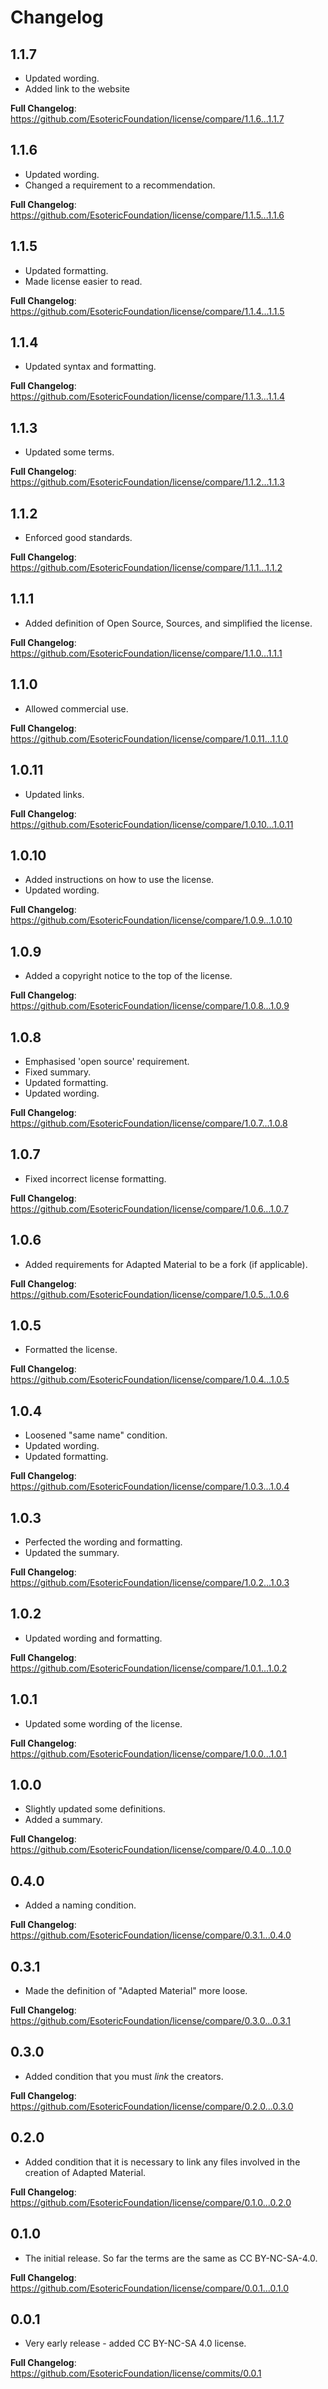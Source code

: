 # Changelog

## 1.1.7

- Updated wording.
- Added link to the website

**Full Changelog**: https://github.com/EsotericFoundation/license/compare/1.1.6...1.1.7

## 1.1.6

- Updated wording.
- Changed a requirement to a recommendation.

**Full Changelog**: https://github.com/EsotericFoundation/license/compare/1.1.5...1.1.6

## 1.1.5

- Updated formatting.
- Made license easier to read.

**Full Changelog**: https://github.com/EsotericFoundation/license/compare/1.1.4...1.1.5

## 1.1.4

- Updated syntax and formatting.

**Full Changelog**: https://github.com/EsotericFoundation/license/compare/1.1.3...1.1.4

## 1.1.3

- Updated some terms.

**Full Changelog**: https://github.com/EsotericFoundation/license/compare/1.1.2...1.1.3

## 1.1.2

- Enforced good standards.

**Full Changelog**: https://github.com/EsotericFoundation/license/compare/1.1.1...1.1.2

## 1.1.1

- Added definition of Open Source, Sources, and simplified the license.

**Full Changelog**: https://github.com/EsotericFoundation/license/compare/1.1.0...1.1.1

## 1.1.0

- Allowed commercial use.

**Full Changelog**: https://github.com/EsotericFoundation/license/compare/1.0.11...1.1.0

## 1.0.11

- Updated links.

**Full Changelog**: https://github.com/EsotericFoundation/license/compare/1.0.10...1.0.11

## 1.0.10

- Added instructions on how to use the license.
- Updated wording.

**Full Changelog**: https://github.com/EsotericFoundation/license/compare/1.0.9...1.0.10

## 1.0.9

- Added a copyright notice to the top of the license.

**Full Changelog**: https://github.com/EsotericFoundation/license/compare/1.0.8...1.0.9

## 1.0.8

- Emphasised 'open source' requirement.
- Fixed summary.
- Updated formatting.
- Updated wording.

**Full Changelog**: https://github.com/EsotericFoundation/license/compare/1.0.7...1.0.8

## 1.0.7

- Fixed incorrect license formatting.

**Full Changelog**: https://github.com/EsotericFoundation/license/compare/1.0.6...1.0.7

## 1.0.6

- Added requirements for Adapted Material to be a fork (if applicable).

**Full Changelog**: https://github.com/EsotericFoundation/license/compare/1.0.5...1.0.6

## 1.0.5

- Formatted the license.

**Full Changelog**: https://github.com/EsotericFoundation/license/compare/1.0.4...1.0.5

## 1.0.4

- Loosened "same name" condition.
- Updated wording.
- Updated formatting.

**Full Changelog**: https://github.com/EsotericFoundation/license/compare/1.0.3...1.0.4

## 1.0.3

- Perfected the wording and formatting.
- Updated the summary.

**Full Changelog**: https://github.com/EsotericFoundation/license/compare/1.0.2...1.0.3

## 1.0.2

- Updated wording and formatting.

**Full Changelog**: https://github.com/EsotericFoundation/license/compare/1.0.1...1.0.2

## 1.0.1

- Updated some wording of the license.

**Full Changelog**: https://github.com/EsotericFoundation/license/compare/1.0.0...1.0.1

## 1.0.0

- Slightly updated some definitions.
- Added a summary.

**Full Changelog**: https://github.com/EsotericFoundation/license/compare/0.4.0...1.0.0

## 0.4.0

- Added a naming condition.

**Full Changelog**: https://github.com/EsotericFoundation/license/compare/0.3.1...0.4.0

## 0.3.1

- Made the definition of "Adapted Material" more loose.

**Full Changelog**: https://github.com/EsotericFoundation/license/compare/0.3.0...0.3.1

## 0.3.0

- Added condition that you must *link* the creators.

**Full Changelog**: https://github.com/EsotericFoundation/license/compare/0.2.0...0.3.0

## 0.2.0

- Added condition that it is necessary to link any files involved in the creation of Adapted Material.

**Full Changelog**: https://github.com/EsotericFoundation/license/compare/0.1.0...0.2.0

## 0.1.0

- The initial release. So far the terms are the same as CC BY-NC-SA-4.0.

**Full Changelog**: https://github.com/EsotericFoundation/license/compare/0.0.1...0.1.0

## 0.0.1

- Very early release - added CC BY-NC-SA 4.0 license.

**Full Changelog**: https://github.com/EsotericFoundation/license/commits/0.0.1
